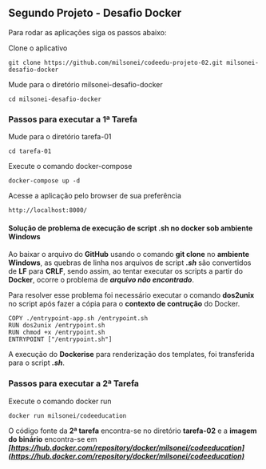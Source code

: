 ##  Segundo Projeto - Desafio Docker

Para rodar as aplicações siga os passos abaixo:

Clone o aplicativo
```
git clone https://github.com/milsonei/codeedu-projeto-02.git milsonei-desafio-docker
```
Mude para o diretório milsonei-desafio-docker
```
cd milsonei-desafio-docker
```
### Passos para executar a 1ª Tarefa

Mude para o diretório tarefa-01
```
cd tarefa-01
```
Execute o comando docker-compose
```
docker-compose up -d
```
Acesse a aplicação pelo browser de sua preferência
```
http://localhost:8000/
```
#### Solução de problema de execução de script .sh no docker sob ambiente Windows
Ao baixar o arquivo do **GitHub** usando o comando **git clone** no **ambiente Windows**, as quebras de linha nos arquivos de script ***.sh*** são convertidos de **LF** para **CRLF**, sendo assim, ao tentar executar os scripts a partir do **Docker**, ocorre o problema de ***arquivo não encontrado***.

Para resolver esse problema foi necessário executar o comando **dos2unix** no script após fazer a cópia para o **contexto de contrução** do Docker.

```
COPY ./entrypoint-app.sh /entrypoint.sh
RUN dos2unix /entrypoint.sh
RUN chmod +x /entrypoint.sh
ENTRYPOINT ["/entrypoint.sh"]
```

A execução do **Dockerise** para renderização dos templates, foi transferida para o script ***.sh***.

### Passos para executar a 2ª Tarefa
Execute o comando docker run
```
docker run milsonei/codeeducation 
```
O código fonte da **2ª tarefa** encontra-se no diretório **tarefa-02** e a **imagem do binário** encontra-se em ***[https://hub.docker.com/repository/docker/milsonei/codeeducation](https://hub.docker.com/repository/docker/milsonei/codeeducation)***

